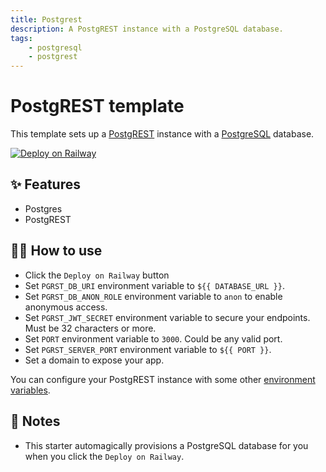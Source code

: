 ```yaml
---
title: Postgrest
description: A PostgREST instance with a PostgreSQL database.
tags:
    - postgresql
    - postgrest
---
```


# PostgREST template

This template sets up a [PostgREST](https://postrest.org) instance with a
[PostgreSQL](https://www.postgresql.org/) database.

[![Deploy on Railway](https://railway.app/button.svg)](https://railway.app/new/template/Ya1Bae?referralCode=ItHqgg)

## ✨ Features

-   Postgres
-   PostgREST

## 💁‍♀️ How to use

-   Click the `Deploy on Railway` button
-   Set `PGRST_DB_URI` environment variable to `${{ DATABASE_URL }}`.
-   Set `PGRST_DB_ANON_ROLE` environment variable to `anon` to enable anonymous access.
-   Set `PGRST_JWT_SECRET` environment variable to secure your endpoints. Must be 32 characters or
    more.
-   Set `PORT` environment variable to `3000`. Could be any valid port.
-   Set `PGRST_SERVER_PORT` environment variable to `${{ PORT }}`.
-   Set a domain to expose your app.

You can configure your PostgREST instance with some other
[environment variables](https://postgrest.org/en/stable/configuration.html#list-of-parameters).

## 📝 Notes

-   This starter automagically provisions a PostgreSQL database for you when you click the
    `Deploy on Railway`.
